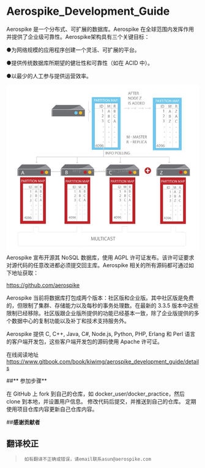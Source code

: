 # Aerospike_Development_Guide
Aerospike 是一个分布式、可扩展的数据库。Aerospike 在全球范围内发挥作用并提供了企业级可靠性。Aerospike架构具有三个关键目标：

●为网络规模的应用程序创建一个灵活、可扩展的平台。

●提供传统数据库所期望的健壮性和可靠性（如在 ACID 中）。

●以最少的人工参与提供运营效率。


![](strust.jpg)
Aerospike 宣布开源其 NoSQL 数据库，使用 AGPL 许可证发布。该许可证要求对源代码的任意改进都必须提交回主库。Aerospike 相关的所有源码都可通过如下地址获取：

https://github.com/aerospike

Aerospike 当前将数据库打包成两个版本：社区版和企业版。其中社区版是免费的，但限制了集群、存储能力以及每秒的事务处理数。在最新的 3.3.5 版本中这些限制已经移除。社区版跟企业版所提供的功能已经基本一致，除了企业版提供的多个数据中心的复制功能以及补丁和技术支持服务外。 

Aerospike 提供 C, C++, Java, C#, Node.js, Python, PHP, Erlang 和 Perl 语言的客户端开发包，这些客户端开发包的源码使用 Apache 许可证。




在线阅读地址
https://www.gitbook.com/book/kiwimg/aerospike_development_guide/details

##** 参加步骤**

在 GitHub 上 fork 到自己的仓库，如 docker_user/docker_practice，然后 clone 到本地，并设置用户信息。
修改代码后提交，并推送到自己的仓库。
定期使用项目仓库内容更新自己仓库内容。


##**感谢贡献者**




## 翻译校正

>``` 如有翻译不正确或错误，请email联系asun@aerospike.com```
